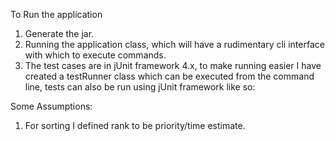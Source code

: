 To Run the application 
1. Generate the jar.
2. Running the application class, which will have a rudimentary cli interface with which to execute commands.
3. The test cases are in jUnit framework 4.x, to make running easier I have created a testRunner class which can be executed from the command line, tests can also be run using jUnit framework like so:

Some Assumptions:
1. For sorting I defined rank to be priority/time estimate.